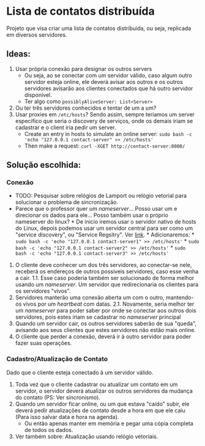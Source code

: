 # Lista de contatos distribuída

Projeto que visa criar uma lista de contatos distribuida, ou seja, replicada em diversos servidores.


## Ideas:

1. Usar própria conexão para designar os outros servers
    - Ou seja, ao se conectar com um servidor válido, caso algum outro servidor esteja online, ele deverá avisar aos outros e os outros servidores avisarão aos clientes conectados que há outro servidor disponível.
    - Ter algo como `possiblyAliveServer: List<Server>`
2. Ou ter três servidores conhecidos e tentar de um a um?
3. Usar proxies em `/etc/hosts`? Sendo assim, sempre teriamos um server especifico que seria o discovery de serviços, onde os demais iriam se cadastrar e o client iria pedir um server. 
    - Create an entry in hosts to simulate an online server: `sudo bash -c 'echo "127.0.0.1 contact-server" >> /etc/hosts'`
    - Then make a request: `curl -XGET http://contact-server:8000/`

## Solução escolhida:

### Conexão 
* TODO: Pesquisar sobre relógios de Lamport ou relógio vetorial para solucionar o problema de sincronização.
* Parece que o professor quer um _nameserver_... Posso usar um e direcionar os dados para ele... Posso também usar o próprio nameserver do linux?
      * De inicio iremos usar o servidor nativo de hosts do Linux, depois podemos usar um servidor central para ser como um "service discovery", ou "Service Regsitry". Ver [link](https://fullcycle.com.br/entenda-como-funciona-o-service-discovery/).
      * Adicionaremos:
          * `sudo bash -c 'echo "127.0.0.1 contact-server1" >> /etc/hosts'`
          * `sudo bash -c 'echo "127.0.0.1 contact-server2" >> /etc/hosts'`
          * `sudo bash -c 'echo "127.0.0.1 contact-server3" >> /etc/hosts'`

1. O cliente deve conhecer um dos três servidores, ao conectar-se nele, receberá os endereços de outros possíveis servidores, caso esse venha a cair.
    1.1. Esse caso poderia também ser solucionado de forma melhor usando um _nameserver_. Um servidor que redirecionaria os clientes para os servidores "vivos".
2. Servidores manterão uma conexão aberta um com o outro, mantendo-os vivos por um _heartbeat_ com datas.
    2.1. Novamente, seria melhor ter um _nameserver_ para poder saber por onde se conectar aos outros dois servidores, pois estes iriam se cadastrar no _nameserver_ principal
3. Quando um servidor cair, os outros servidores saberão de sua "queda", avisando aos seus clientes que estes servidores não estão mais online.
4. O cliente que perder a conexão, deverá ir à outro servidor para poder fazer suas operações.

### Cadastro/Atualização de Contato
Dado que o cliente esteja conectado à um servidor válido.

1. Toda vez que o cliente cadastrar ou atualizar um contato em um servidor, o servidor deverá atualizar os outros servidores da mudança do contato (PS: Ver sincronismo).
2. Quando um servidor ficar online, ou um que estava "caído" subir, ele deverá pedir atualizações de contato desde a hora em que ele caiu (Para isso salvar data e hora na agenda).
    * Ou então apenas manter em memória e pegar uma cópia completa de todos os dados.
3. Ver também sobre: Atualização usando relógio vetoriais.
